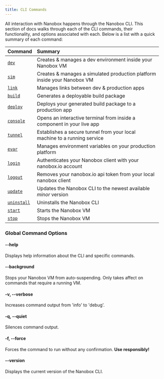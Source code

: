 ```yaml
---
title: CLI Commands
---
```


All interaction with Nanobox happens through the Nanobox CLI. This section of docs walks through each of the CLI commands, their functionality, and options associated with each. Below is a list with a quick summary of each command:

| Command                                | Summary                                                                  |
| :------------------------------------- | :----------------------------------------------------------------------- |
| [`dev`](/cli/dev/)                     | Creates & manages a dev environment inside your Nanobox VM               |
| [`sim`](/cli/sim/)                     | Creates & manages a simulated production platform inside your Nanobox VM |
| [`link`](/cli/link/)                   | Manages links between dev & production apps                              |
| [`build`](/cli/build/)                 | Generates a deployable build package                                     |
| [`deploy`](/cli/deploy)                | Deploys your generated build package to a production app                 |
| [`console`](/cli/console/)             | Opens an interactive terminal from inside a component in your live app   |
| [`tunnel`](/cli/tunnel/)               | Establishes a secure tunnel from your local machine to a running service |
| [`evar`](/cli/evar/)                   | Manages environment variables on your production platform                |
| [`login`](/cli/login/)                 | Authenticates your Nanobox client with your nanobox.io account           |
| [`logout`](/cli/logout/)               | Removes your nanobox.io api token from your local nanobox client         |
| [`update`](/cli/update/)               | Updates the Nanobox CLI to the newest available *minor* version          |
| [`uninstall`](/cli/uninstall/)         | Uninstalls the Nanobox CLI                                               |
| [`start`](/cli/start/)                 | Starts the Nanobox VM                                                    |
| [`stop`](/cli/stop/)                   | Stops the Nanobox VM


### Global Command Options
#### --help
Displays help information about the CLI and specific commands.

#### --background
Stops your Nanobox VM from auto-suspending. Only takes affect on commands that require a running VM.

#### -v, --verbose
Increases command output from 'info' to 'debug'.

#### -q, --quiet
Silences command output.

#### -f, --force
Forces the command to run without any confirmation. **Use responsibly!**

#### --version
Displays the current version of the Nanobox CLI.
